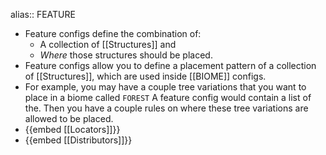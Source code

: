 alias:: FEATURE

- Feature configs define the combination of:
	- A collection of [[Structures]] and
	- *Where* those structures should be placed.
- Feature configs allow you to define a placement pattern of a collection of [[Structures]], which are used inside [[BIOME]] configs.
- For example, you may have a couple tree variations that you want to place in a biome called `FOREST` A feature config would contain a list of the. Then you have a couple rules on where these tree variations are allowed to be placed.
- {{embed [[Locators]]}}
- {{embed [[Distributors]]}}
